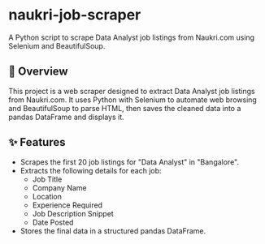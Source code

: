 # naukri-job-scraper
A Python script to scrape Data Analyst job listings from Naukri.com using Selenium and BeautifulSoup.

## 📝 Overview
This project is a web scraper designed to extract Data Analyst job listings from Naukri.com. It uses Python with Selenium to automate web browsing and BeautifulSoup to parse HTML, then saves the cleaned data into a pandas DataFrame and displays it.

## ✨ Features
- Scrapes the first 20 job listings for "Data Analyst" in "Bangalore".
- Extracts the following details for each job:
  - Job Title
  - Company Name
  - Location
  - Experience Required
  - Job Description Snippet
  - Date Posted
- Stores the final data in a structured pandas DataFrame.
